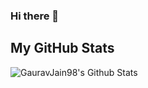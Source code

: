 ### Hi there 👋

<!--
**GauravJain98/GauravJain98** is a ✨ _special_ ✨ repository because its `README.md` (this file) appears on your GitHub profile.

Here are some ideas to get you started:

- 🔭 I’m currently working on ...
- 🌱 I’m currently learning ...
- 👯 I’m looking to collaborate on ...
- 🤔 I’m looking for help with ...
- 💬 Ask me about ...
- 📫 How to reach me: ...
- 😄 Pronouns: ...
- ⚡ Fun fact: ...

<h1>Hi there, I am <a href="https://gauravjain98.github.io" target="_blank">Gaurav</a> 😄</h1> 

![](https://visitor-badge.glitch.me/badge?page_id=GauravJain98) 

<img align='right' src="https://giphy.com/gifs/PvvSfSDFoAL5e/html5" width="230">

Developer that loves working and tea☕



---

 ## My Skills :computer:

 **Languages and Frameworks**
 
 <img alt="Django" width="30px" src="https://raw.githubusercontent.com/simple-icons/simple-icons/develop/icons/django.svg"/>|<img alt="Flask" width="30px" src="https://raw.githubusercontent.com/simple-icons/simple-icons/develop/icons/flask.svg"/>|<img alt="Python" width="30px" src="https://raw.githubusercontent.com/simple-icons/simple-icons/develop/icons/python.svg"/>|<img alt="Python" width="30px" src="https://raw.githubusercontent.com/simple-icons/simple-icons/develop/icons/kubernetes.svg"/>|<img alt="HTML" width="30px" src="https://raw.githubusercontent.com/simple-icons/simple-icons/develop/icons/html5.svg"/>|<img alt="CSS" width="30px" src="https://raw.githubusercontent.com/simple-icons/simple-icons/develop/icons/css3.svg"/>|<img alt="JavaScript" width="30px" src="https://raw.githubusercontent.com/simple-icons/simple-icons/develop/icons/javascript.svg"/>|<img alt="Bootstrap" width="30px" src="https://raw.githubusercontent.com/simple-icons/simple-icons/develop/icons/bootstrap.svg"/>|<img alt="tailwindcss" width="30px" src="https://raw.githubusercontent.com/simple-icons/simple-icons/develop/icons/tailwindcss.svg"/>
 
 **Tools**
 
 <img alt="Ubuntu" width="30px" src="https://raw.githubusercontent.com/simple-icons/simple-icons/develop/icons/ubuntu.svg"/>|<img alt="Fedora" width="30px" src="https://raw.githubusercontent.com/simple-icons/simple-icons/develop/icons/linux.svg"/>|<img alt="Git" width="30px" src="https://raw.githubusercontent.com/simple-icons/simple-icons/develop/icons/git.svg"/>|<img alt="VSCode" width="30px" src="https://raw.githubusercontent.com/simple-icons/simple-icons/develop/icons/visualstudiocode.svg"/>
 |--|--|--|--|--|
 
---
### Connect with Me
[<img align="left" alt="Gaurav Jain" width="30px" src="https://raw.githubusercontent.com/iconic/open-iconic/master/svg/globe.svg" />](https://gauravjain98.github.io) [<img align="left" alt="Twitter - Gaurav Jain" width="30px" src="https://github.com/simple-icons/simple-icons/raw/develop/icons/twitter.svg" />](https://twitter.com/gaurav_jain98) [<img align="left" alt="Instagram - Gaurav Jain" width="30px" src="https://github.com/simple-icons/simple-icons/raw/develop/icons/instagram.svg" />](https://www.instagram.com/cuber_dude/) [<img align="left" alt="LinkedIn - Gaurav Jain" width="30px" src="https://github.com/simple-icons/simple-icons/raw/develop/icons/linkedin.svg" />](https://www.linkedin.com/in/GauravJain98)  [<img align="left" alt="Email -Gaurav Jain" width="30px" src="https://raw.githubusercontent.com/iconic/open-iconic/master/svg/envelope-closed.svg" />](mailto:gauravcdj.98@gmail.com)
<!-- [<img align="left" alt="YouTube -Gaura" width="30px" src="https://github.com/simple-icons/simple-icons/raw/develop/icons/youtube.svg" />](https://www.youtube.com/c/RohanDasTech) -->

## **My GitHub Stats**

<img align="left" alt="GauravJain98's Github Stats" src="https://github-readme-stats.vercel.app/api?username=GauravJain98&show_icons=true&hide_border=true&theme=radical" />
